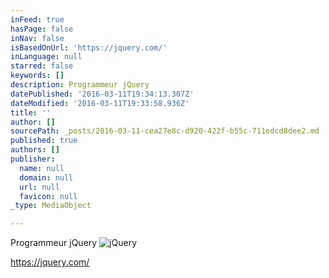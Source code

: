 ```yaml
---
inFeed: true
hasPage: false
inNav: false
isBasedOnUrl: 'https://jquery.com/'
inLanguage: null
starred: false
keywords: []
description: Programmeur jQuery
datePublished: '2016-03-11T19:34:13.307Z'
dateModified: '2016-03-11T19:33:58.936Z'
title: ''
author: []
sourcePath: _posts/2016-03-11-cea27e8c-d920-422f-b55c-711edcd8dee2.md
published: true
authors: []
publisher:
  name: null
  domain: null
  url: null
  favicon: null
_type: MediaObject

---
```

Programmeur jQuery
![jQuery](https://the-grid-user-content.s3-us-west-2.amazonaws.com/39a47050-05f5-4e3e-b2f6-e24f61144c80.png)

https://jquery.com/
